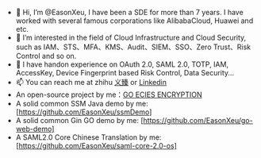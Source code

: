 - 👋 Hi, I’m @EasonXeu, I have been a SDE for more than 7 years. I have worked with several famous corporations like AlibabaCloud, Huawei and etc.
- 👀 I’m interested in the field of Cloud Infrastructure and Cloud Security, such as IAM、STS、MFA、KMS、Audit、SIEM、SSO、Zero Trust、Risk Control and so on.
- 🌱 I have handon experience on OAuth 2.0, SAML 2.0, TOTP, IAM, AccessKey, Device Fingerprint based Risk Control, Data Security...
- 📫 You can reach me at zhihu [义臻](https://www.zhihu.com/people/hulianwangzhaopin) or [Linkedin](https://www.linkedin.com/in/eason-x-65120aa8/)
- An open-source project by me：[GO ECIES ENCRYPTION](https://github.com/hotstar/ecies)
- A solid common SSM Java demo by me: [https://github.com/EasonXeu/ssmDemo]
- A solid common Gin GO demo by me: [https://github.com/EasonXeu/go-web-demo]
- A SAML2.0 Core Chinese Translation by me: [https://github.com/EasonXeu/saml-core-2.0-os]
<!---
EasonXeu/EasonXeu is a ✨ special ✨ repository because its `README.md` (this file) appears on your GitHub profile.
You can click the Preview link to take a look at your changes.
--->
